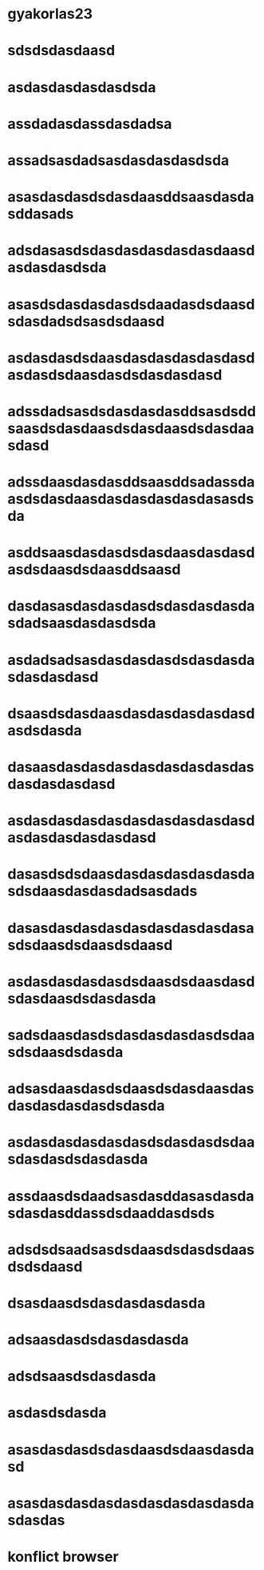 # gyakorlas23
# sdsdsdasdaasd
# asdasdasdasdasdsda
# assdadasdassdasdadsa
# assadsasdadsasdasdasdasdsda
# asasdasdasdsdasdaasddsaasdasdasddasads
# adsdasasdsdasdasdasdasdasdaasdasdasdasdsda
# asasdsdasdasdasdsdaadasdsdaasdsdasdadsdsasdsdaasd
# asdasdasdsdaasdasdasdasdasdasdasdasdsdaasdasdsdasdasdasd
# adssdadsasdsdasdasdasddsasdsddsaasdsdasdaasdsdasdaasdsdasdaasdasd
# adssdaasdasdasddsaasddsadassdaasdsdasdaasdasdasdasdasdasasdsda
# asddsaasdasdasdsdasdaasdasdasdasdsdaasdsdaasddsaasd
# dasdasasdasdasdasdsdasdasdasdasdadsaasdasdasdsda
# asdadsadsasdasdasdasdsdasdasdasdasdasdasd
# dsaasdsdasdaasdasdasdasdasdasdasdsdasda
# dasaasdasdasdasdasdasdasdasdasdasdasdasdasd
# asdasdasdasdasdasdasdasdasdasdasdasdasdasdasdasd
# dasasdsdsdaasdasdasdasdasdasdasdsdaasdasdasdadsasdads
# dasasdasdasdasdasdasdasdasdasasdsdaasdsdaasdsdaasd
# asdasdasdasdasdsdaasdsdaasdasdsdasdaasdsdasdasda
# sadsdaasdasdsdasdasdasdasdsdaasdsdaasdsdasda
# adsasdaasdasdsdaasdsdasdaasdasdasdasdasdasdsdasda
# asdasdasdasdasdasdsdasdasdsdaasdasdasdsdasdasda
# assdaasdsdaadsasdasddasasdasdasdasdasddassdsdaaddasdsds
# adsdsdsaadsasdsdaasdsdasdsdaasdsdsdaasd
# dsasdaasdsdasdasdasdasda
# adsaasdasdsdasdasdasda
# adsdsaasdsdasdasda
# asdasdsdasda
# asasdasdasdsdasdaasdsdaasdasdasd
# asasdasdasdasdasdasdasdasdasdasdasdas
# konflict browser
